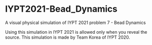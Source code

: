 # IYPT2021-Bead_Dynamics
A visual physical simulation of IYPT 2021 problem 7 - Bead Dynamics

Using this simulation in IYPT 2021 is allowed only when you reveal the source.
This simulation is made by Team Korea of IYPT 2020.
